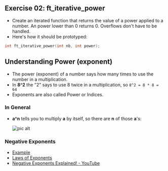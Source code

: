 ## Exercise 02: ft_iterative_power
- Create an iterated function that returns the value of a power applied to a number. An power lower than 0 returns 0. Overflows don't have to be handled.
- Here's how it should be prototyped:
```C
int	ft_iterative_power(int nb, int power);
```

## Understanding Power (exponent)
- The power (exponent) of a number says how many times to use the number in a multiplication.
- In **8^2** the "2" says to use 8 twice in a multiplication, so `8^2 = 8 * 8 = 64`
- Exponents are also called Power or Indices.

### In General
- **a^n** tells you to multiply **a** by itself, so there are **n** of those **a**'s:

   ![pic alt](https://github.com/achrafelkhnissi/Computer-Science/blob/master/1337/imgs/exponent-definition.gif)

### Negative Exponents
- [Example](https://www.mathsisfun.com/exponent.html)
- [Laws of Exponents](https://www.mathsisfun.com/algebra/exponent-laws.html)
- [Negative Exponents Explained! - YouTube](https://www.youtube.com/watch?v=TKj8kEofbAw)